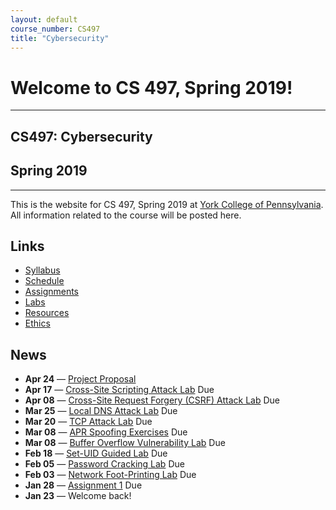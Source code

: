 ```yaml
---
layout: default
course_number: CS497
title: "Cybersecurity"
---
```


# Welcome to CS 497, Spring 2019!

--- --- --- --- --- --- --- --- --- --- --- --- --- --- --- --- --- --- --- --- --- --- --- ---

## CS497: Cybersecurity

## Spring 2019

--- --- --- --- --- --- --- --- --- --- --- --- --- --- --- --- --- --- --- --- --- --- --- ---

This is the website for CS 497, Spring 2019 at [York College of Pennsylvania](http://www.ycp.edu).
All information related to the course will be posted here.

## Links

* [Syllabus](syllabus.html)
* [Schedule](schedule.html)
* [Assignments](assign/index.html)
* [Labs](labs/index.html)
* [Resources](resources/index.html)
* [Ethics](ethics.html)

## News
<!-- * **May 13** &mdash; [Project Demo](assign/project.html)
* **May 08** &mdash; [Project Code/Report](assign/project.html)-->
* **Apr 24** &mdash; [Project Proposal](assign/project.html)
* **Apr 17** &mdash; [Cross-Site Scripting Attack Lab](lab/lab08.html) Due 
* **Apr 08** &mdash; [Cross-Site Request Forgery (CSRF) Attack Lab](labs/lab07.html) Due
* **Mar 25** &mdash; [Local DNS Attack Lab](labs/lab06.html) Due
* **Mar 20** &mdash; [TCP Attack Lab](labs/lab05.html) Due
* **Mar 08** &mdash; [APR Spoofing Exercises](lectures/lecture05.html) Due
* **Mar 08** &mdash; [Buffer Overflow Vulnerability Lab](labs/lab04.html) Due
* **Feb 18** &mdash; [Set-UID Guided Lab](labs/lab03.html) Due 
* **Feb 05** &mdash; [Password Cracking Lab](labs/lab02.html) Due
* **Feb 03** &mdash; [Network Foot-Printing Lab](labs/lab02b.html) Due
* **Jan 28** &mdash; [Assignment 1](assign/assign01.html) Due
* **Jan 23** &mdash; Welcome back!


